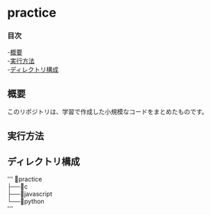 # practice

### 目次
-[概要](#概要)  
-[実行方法](#実行方法)  
-[ディレクトリ構成](#ディレクトリ構成)  

## 概要
このリポジトリは、学習で作成した小規模なコードをまとめたものです。  

## 実行方法

## ディレクトリ構成
'''
📁practice  
├──📁c  
├──📁javascript  
└──📁python  
'''
